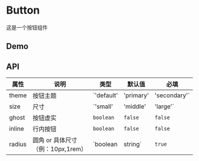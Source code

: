 # Button

这是一个按钮组件

## Demo

## API

| 属性   | 说明                              | 类型                                  | 默认值      | 必填    |
| ------ | --------------------------------- | ------------------------------------- | ----------- | ------- |
| theme  | 按钮主题                          | `'default' | 'primary' | 'secondary'` | `'default'` | `false` |
| size   | 尺寸                              | `'small' | 'middle' | 'large'`        | `'middle'`  | `false` |
| ghost  | 按钮虚实                          | `boolean`                             | `false`     | `false` |
| inline | 行内按钮                          | `boolean`                             | `false`     | `false` |
| radius | 圆角 or 具体尺寸（例：10px,1rem） | `boolean | string`                    | `true`      | `false` |
